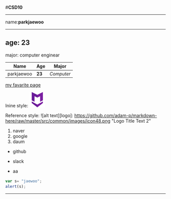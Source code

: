 #**CSD10**

-----------------------------
name:**parkjaewoo**
****************************
age: 23
---------------------------
major: computer enginear

| Name     |   Age   |    Major   |
|----------|---------|----------- |
|parkjaewoo| **23**  |_Computer_  |


[my favarite page](http://google.com)

Inine style:
![alt text](https://github.com/adam-p/markdown-here/raw/master/src/common/images/icon48.png "Logo Title Text 1")

Reference style:
![alt text][logo]: https://github.com/adam-p/markdown-here/raw/master/src/common/images/icon48.png "Logo Title Text 2"

1. naver
2. google
3. daum

* github
- slack
+ aa

``` javascript
var s= "jaewoo";
alert(s);
```

**********************************


